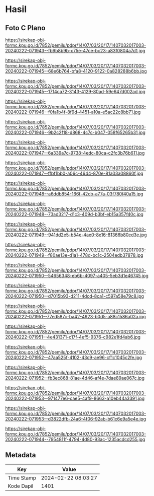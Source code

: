 # Hasil

## Foto C Plano

https://sirekap-obj-formc.kpu.go.id/7852/pemilu/pdpr/14/07/03/20/17/1407032017003-20240222-071943--fb9b8b9b-c75e-47ce-bc23-a83f0804a7d1.jpg

https://sirekap-obj-formc.kpu.go.id/7852/pemilu/pdpr/14/07/03/20/17/1407032017003-20240222-071945--68e6b764-bfa8-4120-9122-0a828288b6bb.jpg

https://sirekap-obj-formc.kpu.go.id/7852/pemilu/pdpr/14/07/03/20/17/1407032017003-20240222-071945--1714ca72-3143-4129-80ad-59e647d002ad.jpg

https://sirekap-obj-formc.kpu.go.id/7852/pemilu/pdpr/14/07/03/20/17/1407032017003-20240222-071946--f0fa1b4f-8f9d-4451-a10a-e5ac22c8bb71.jpg

https://sirekap-obj-formc.kpu.go.id/7852/pemilu/pdpr/14/07/03/20/17/1407032017003-20240222-071946--9b2c2f18-d868-4c7c-b047-058f65265b31.jpg

https://sirekap-obj-formc.kpu.go.id/7852/pemilu/pdpr/14/07/03/20/17/1407032017003-20240222-071947--6a339a7c-9738-4edc-80ca-c2fc3b76b611.jpg

https://sirekap-obj-formc.kpu.go.id/7852/pemilu/pdpr/14/07/03/20/17/1407032017003-20240222-071947--ffbf1bb0-a06c-4644-870e-81a03a08860f.jpg

https://sirekap-obj-formc.kpu.go.id/7852/pemilu/pdpr/14/07/03/20/17/1407032017003-20240222-071948--a6ddb854-166f-42cb-a77a-03f780f40a15.jpg

https://sirekap-obj-formc.kpu.go.id/7852/pemilu/pdpr/14/07/03/20/17/1407032017003-20240222-071948--73ad3217-d1c3-409d-b3bf-eb15a357f40c.jpg

https://sirekap-obj-formc.kpu.go.id/7852/pemilu/pdpr/14/07/03/20/17/1407032017003-20240222-071949--941dd2e5-b54e-4ae0-8e16-81366b80cd3e.jpg

https://sirekap-obj-formc.kpu.go.id/7852/pemilu/pdpr/14/07/03/20/17/1407032017003-20240222-071949--f80ae13e-d1a1-478d-bc1c-2504edb37878.jpg

https://sirekap-obj-formc.kpu.go.id/7852/pemilu/pdpr/14/07/03/20/17/1407032017003-20240222-071950--54656348-eb6b-4097-a405-5eb3d1e46745.jpg

https://sirekap-obj-formc.kpu.go.id/7852/pemilu/pdpr/14/07/03/20/17/1407032017003-20240222-071950--d7015b93-d211-4dcd-8ca1-c597a58e79c8.jpg

https://sirekap-obj-formc.kpu.go.id/7852/pemilu/pdpr/14/07/03/20/17/1407032017003-20240222-071951--77ed587c-ba42-4923-b0d5-a88c1586a02a.jpg

https://sirekap-obj-formc.kpu.go.id/7852/pemilu/pdpr/14/07/03/20/17/1407032017003-20240222-071951--4e431371-c17f-4ef5-9376-c982e1fd4ab6.jpg

https://sirekap-obj-formc.kpu.go.id/7852/pemilu/pdpr/14/07/03/20/17/1407032017003-20240222-071952--47aa525f-4102-43c9-ae96-cf1c1045c2fe.jpg

https://sirekap-obj-formc.kpu.go.id/7852/pemilu/pdpr/14/07/03/20/17/1407032017003-20240222-071952--fb3ec868-81ae-4d46-af4e-7dae89ae067c.jpg

https://sirekap-obj-formc.kpu.go.id/7852/pemilu/pdpr/14/07/03/20/17/1407032017003-20240222-071953--971477e6-cae5-4af9-8663-a10eb44a3391.jpg

https://sirekap-obj-formc.kpu.go.id/7852/pemilu/pdpr/14/07/03/20/17/1407032017003-20240222-071953--d3822dfb-24a6-4f06-92ab-b61c6e9a5e4e.jpg

https://sirekap-obj-formc.kpu.go.id/7852/pemilu/pdpr/14/07/03/20/17/1407032017003-20240222-071944--7954811f-4794-4d80-93ac-1235acdcd255.jpg


## Metadata

| Key        | Value               |
| ---------- | ------------------- |
| Time Stamp | 2024-02-22 08:03:27 |
| Kode Dapil | 1401                |




